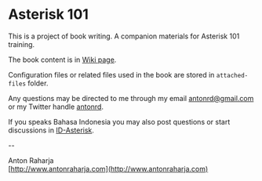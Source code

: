 Asterisk 101
============

This is a project of book writing. A companion materials for Asterisk 101 training.

The book content is in [Wiki page](https://github.com/antonraharja/book-asterisk-101/wiki).

Configuration files or related files used in the book are stored in `attached-files` folder.

Any questions may be directed to me through my email antonrd@gmail.com or my Twitter handle [antonrd](http://twitter.com/antonrd).

If you speaks Bahasa Indonesia you may also post questions or start discussions in [ID-Asterisk](http://asterisk.id).

--

Anton Raharja  
[http://www.antonraharja.com](http://www.antonraharja.com)
